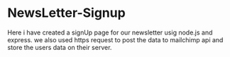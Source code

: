 # NewsLetter-Signup

Here i have created a signUp page for our newsletter usig node.js and express. we also used https request to post the data to mailchimp api and store the users data on their server.
